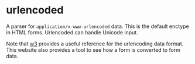 # urlencoded

A parser for `application/x-www-urlencoded` data. This is the default
enctype in HTML forms. Urlencoded can handle Unicode input.

Note that [w3](http://www.w3schools.com/tags/ref_urlencode.asp) provides a
useful reference for the urlencoding data format. This website also provides
a tool to see how a form is converted to form data.
